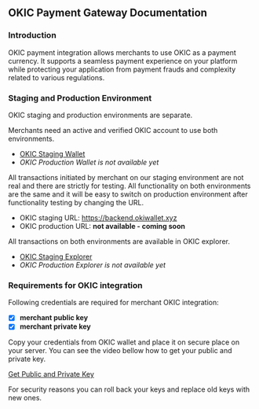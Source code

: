 ## OKIC Payment Gateway Documentation

### Introduction
OKIC payment integration allows merchants to use OKIC as a payment currency. It supports a seamless payment experience on your platform
while protecting your application from payment frauds and complexity related to various regulations.

### Staging and Production Environment
OKIC staging and production environments are separate.

Merchants need an active and verified OKIC account to use both environments.

- [OKIC Staging Wallet](https://okiwallet.xyz)
- _OKIC Production Wallet is not available yet_

All transactions initiated by merchant on our staging environment are not real and there are strictly for testing.
All functionality on both environments are the same and it will be easy to switch on production environment after functionality 
testing by changing the URL.

- OKIC staging URL: https://backend.okiwallet.xyz
- OKIC production URL: **not available - coming soon**

All transactions on both environments are available in OKIC explorer.

- [OKIC Staging Explorer](https://explorer.okiwallet.xyz)
- _OKIC Production Explorer is not available yet_

### Requirements for OKIC integration

Following credentials are required for merchant OKIC integration:

- [x] **merchant public key**
- [x] **merchant private key**

Copy your credentials from OKIC wallet and place it on secure place on your server.
You can see the video bellow how to get your public and private key.

[Get Public and Private Key](https://github.com/okisoftware/okic-payment-gateway/assets/63173020/7bc2528f-0581-44cc-a3d6-ac4d8b6aeabe)

For security reasons you can roll back your keys and replace old keys with new ones.
